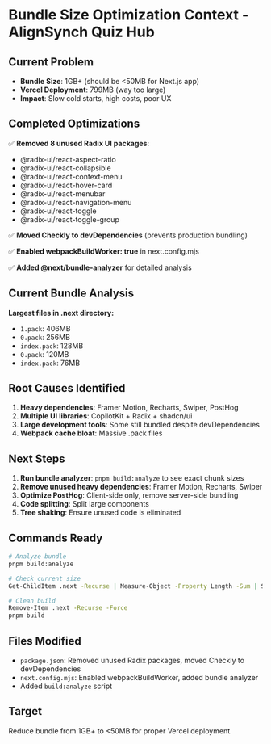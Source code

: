 # Bundle Size Optimization Context - AlignSynch Quiz Hub

## Current Problem
- **Bundle Size**: 1GB+ (should be <50MB for Next.js app)
- **Vercel Deployment**: 799MB (way too large)
- **Impact**: Slow cold starts, high costs, poor UX

## Completed Optimizations
✅ **Removed 8 unused Radix UI packages**:
- @radix-ui/react-aspect-ratio
- @radix-ui/react-collapsible
- @radix-ui/react-context-menu
- @radix-ui/react-hover-card
- @radix-ui/react-menubar
- @radix-ui/react-navigation-menu
- @radix-ui/react-toggle
- @radix-ui/react-toggle-group

✅ **Moved Checkly to devDependencies** (prevents production bundling)

✅ **Enabled webpackBuildWorker: true** in next.config.mjs

✅ **Added @next/bundle-analyzer** for detailed analysis

## Current Bundle Analysis
**Largest files in .next directory:**
- `1.pack`: 406MB
- `0.pack`: 256MB
- `index.pack`: 128MB
- `0.pack`: 120MB
- `index.pack`: 76MB

## Root Causes Identified
1. **Heavy dependencies**: Framer Motion, Recharts, Swiper, PostHog
2. **Multiple UI libraries**: CopilotKit + Radix + shadcn/ui
3. **Large development tools**: Some still bundled despite devDependencies
4. **Webpack cache bloat**: Massive .pack files

## Next Steps
1. **Run bundle analyzer**: `pnpm build:analyze` to see exact chunk sizes
2. **Remove unused heavy dependencies**: Framer Motion, Recharts, Swiper
3. **Optimize PostHog**: Client-side only, remove server-side bundling
4. **Code splitting**: Split large components
5. **Tree shaking**: Ensure unused code is eliminated

## Commands Ready
```bash
# Analyze bundle
pnpm build:analyze

# Check current size
Get-ChildItem .next -Recurse | Measure-Object -Property Length -Sum | Select-Object @{Name="Size(MB)";Expression={[math]::Round($_.Sum/1MB,2)}}

# Clean build
Remove-Item .next -Recurse -Force
pnpm build
```

## Files Modified
- `package.json`: Removed unused Radix packages, moved Checkly to devDependencies
- `next.config.mjs`: Enabled webpackBuildWorker, added bundle analyzer
- Added `build:analyze` script

## Target
Reduce bundle from 1GB+ to <50MB for proper Vercel deployment.
